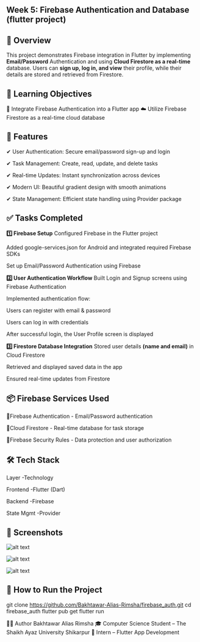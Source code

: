 ##  Week 5: Firebase Authentication and Database (flutter project)

## 📌 Overview
This project demonstrates Firebase integration in Flutter by implementing  **Email/Password** Authentication and using **Cloud Firestore as a real-time** database. Users can **sign up, log in, and view** their profile, while their details are stored and retrieved from Firestore.

## 🎯 Learning Objectives
🔐 Integrate Firebase Authentication into a Flutter app
☁️ Utilize Firebase Firestore as a real-time cloud database


## 🚀 Features
✔ User Authentication: Secure email/password sign-up and login

✔ Task Management: Create, read, update, and delete tasks

✔ Real-time Updates: Instant synchronization across devices

✔ Modern UI: Beautiful gradient design with smooth animations

✔ State Management: Efficient state handling using Provider package

## ✅ Tasks Completed
**1️⃣ Firebase Setup**
Configured Firebase in the Flutter project

Added google-services.json for Android and integrated required Firebase SDKs

Set up Email/Password Authentication using Firebase

**2️⃣ User Authentication Workflow**
Built Login and Signup screens using Firebase Authentication

Implemented authentication flow:

Users can register with email & password

Users can log in with credentials

After successful login, the User Profile screen is displayed

**3️⃣ Firestore Database Integration**
Stored user details **(name and email)** in Cloud Firestore

Retrieved and displayed saved data in the app

Ensured real-time updates from Firestore



## 📦 Firebase Services Used
🔐Firebase Authentication - Email/Password authentication

🔐Cloud Firestore - Real-time database for task storage

🔐Firebase Security Rules - Data protection and user authorization

## 🛠️ Tech Stack

Layer	-Technology

Frontend	-Flutter (Dart)

Backend	-Firebase

State Mgmt	-Provider


## 📱 Screenshots

![alt text](img_1.png)

![alt text](img_2.png)

![alt text](img_3.png)

## 🚀 How to Run the Project
git clone https://github.com/Bakhtawar-Alias-Rimsha/firebase_auth.git
cd firebase_auth
flutter pub get
flutter run


👩‍💻 Author
Bakhtawar Alias Rimsha 🎓 Computer Science Student – The Shaikh Ayaz University Shikarpur 💼 Intern – Flutter App Development
